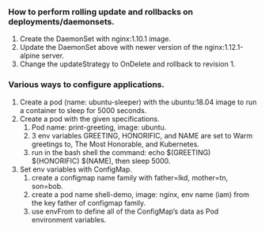 ### How to perform rolling update and rollbacks on deployments/daemonsets.
1. Create the DaemonSet with nginx:1.10.1 image.
2. Update the DaemonSet above with newer version of the nginx:1.12.1-alpine server.
3. Change the updateStrategy to OnDelete and rollback to revision 1.

### Various ways to configure applications.
1. Create a pod (name: ubuntu-sleeper) with the ubuntu:18.04 image to run a container to sleep for 5000 seconds.
2. Create a pod with the given specifications.
	1. Pod name: print-greeting, image: ubuntu.
	2. 3 env variables GREETING, HONORIFIC, and NAME are set to Warm greetings to, The Most Honorable, and Kubernetes.
	3. run in the bash shell the command: echo $(GREETING) $(HONORIFIC) $(NAME), then sleep 5000.
3. Set env variables with ConfigMap.
    1. create a configmap name family with father=lkd, mother=tn, son=bob.
	2. create a pod name shell-demo, image: nginx, env name (iam) from the key father of configmap family.
	3. use envFrom to define all of the ConfigMap’s data as Pod environment variables.